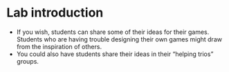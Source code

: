 # Lab introduction

- If you wish, students can share some of their ideas for their games. Students who are having trouble designing their own games might draw from the inspiration of others.
- You could also have students share their ideas in their “helping trios” groups.


